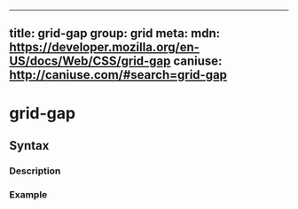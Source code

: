
  ---
  title: grid-gap
  group: grid
  meta:
    mdn: https://developer.mozilla.org/en-US/docs/Web/CSS/grid-gap
    caniuse: http://caniuse.com/#search=grid-gap
  ---

  # grid-gap
  <!--- Introduction for grid-gap, keep it brief and set the overall context -->

  ## Syntax
  <!--- Introduce the various syntax for grid-gap -->

  ### Description
  <!--- For each major section of syntax, provide a description explaining its usage further -->

  ### Example
  <!--- Provide code examples for the syntax block you're currently describing -->